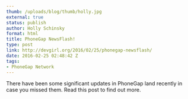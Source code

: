 ```yaml
---
thumb: /uploads/blog/thumb/holly.jpg
external: true
status: publish
author: Holly Schinsky
format: html
title: PhoneGap NewsFlash!
type: post
link: http://devgirl.org/2016/02/25/phonegap-newsflash/
date: 2016-02-25 02:48:42 Z
tags:
- PhoneGap Network
---
```

There have been some significant updates in PhoneGap land recently in case you missed them. Read this post to find out more.
